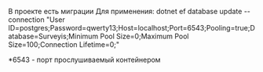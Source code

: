 В проекте есть миграции
Для применения: dotnet ef database update --connection "User ID=postgres;Password=qwerty13;Host=localhost;Port=6543;Pooling=true;Database=Surveyis;Minimum Pool Size=0;Maximum Pool Size=100;Connection Lifetime=0;"

*6543 - порт прослушиваемый контейнером
